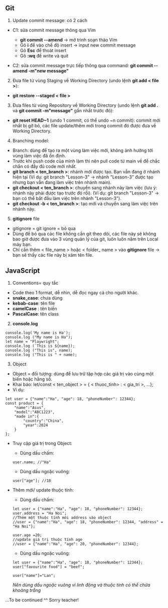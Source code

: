 ## Git
1. Update commit message: có 2 cách
- C1: sửa commit message thông qua Vim
    - **git commit --amend** -> mở trình soạn thảo Vim 
    - Gõ **i** để vào chế độ insert -> input new commit message
    - Gõ **Esc** để thoát insert
    - Gõ **:wq** để write và quit

- C2: sửa commit message trực tiếp thông qua command: **git commit --amend -m"new message"**

2. Đưa file từ vùng Staging về Working Directory (undo lệnh **git add < file >**):
- **git restore --staged < file >**

3. Đưa files từ vùng Repository về Working Directory (undo lệnh **git add .** và **git commit -m"message"** gần nhất trước đó):

- **git reset HEAD~1** (undo 1 commit, có thể undo ~n commit): commit mới nhất bị gỡ bỏ, các file update/thêm mới trong commit đó được đưa về Working Directory.

4. Branching model:
- Branch: dùng để tạo ra một vùng làm việc mới, không ảnh hưởng tới vùng làm việc đã ổn định.
- Trước khi push code của mình làm thì nên pull code từ main về để chắc chắn có đầy đủ code mới nhất.
- **git branch < ten_branch >**: nhánh mới được tạo. Bạn vẫn đang ở nhánh hiện tại (Ví dụ: git branch "Lesson-3" -> nhánh "Lesson-3" được tạo nhưng bạn vẫn đang làm việc trên nhánh main).
- **git checkout < ten_branch >**: chuyển sang nhánh này làm việc (lưu ý: nhánh này phải được tạo trước đó rồi). (Ví dụ: git branch "Lesson-3" -> bạn có thể bắt đầu làm việc trên nhánh "Lesson-3").
- **git checkout -b < ten_branch >**: tạo mới và chuyển sang làm việc trên nhánh này.

5. **gitignore** file
- gitignore = git ignore = bỏ qua
- Dùng để bỏ qua các file không cần git theo dõi, các file này sẽ không bao giờ được đưa vào 3 vùng quản lý của git, luôn luôn nằm trên Local máy bạn.
- Chỉ cần thêm < file_name > hoặc < folder_ name > vào **gitignore** file -> bạn sẽ thấy các file này bị xám tên file.

## JavaScript
1. Conventions= quy tắc
- Code theo 1 format, dễ nhìn, dễ đọc ngay cả cho người khác.
- **snake_case**: chưa dùng
- **kebab-case**: tên file
- **camelCase** : tên biến
- **PascalCase**: tên class

2. **console.log** 
```
console.log('My name is Ha');
console.log ("My name is Ha");
let name = "Playwright";
console.log (`This is ${name});
console.log ("This is", name);
console.log ("This is " + name);
```
3. Object
- Object = đối tượng: dùng để lưu trữ tập hợp các giá trị vào cùng một biến hoặc hằng số.
- Khai báo: let/const < ten_object > = { < thuoc_tinh> : < gia_tri >, ...};
- Ví dụ:
```
let user = {"name":"Ha", "age": 18, "phoneNumber": 12344};
const product = {
    "name":"Asus",
    "model":"ABC1223",
    "made in":{
        "country":"China",
        "year":2024
    }
};
```
- Truy cập giá trị trong Object:

     - Dùng dấu chấm:
     ```
     user.name; //"Ha"
     ```

    - Dùng dấu ngoặc vuông:
    ```
    user["age"]; //18
    ```
- Thêm mới/ update thuộc tính:
    - Dùng dấu chấm:
    ```
    let user = {"name":"Ha", "age": 18, "phoneNumber": 12344};
    user.address = "Ha Noi"; 
    //Thêm một thuộc tính mới address vào object
    //user = {"name":"Ha", "age": 18, "phoneNumber": 12344, "address" = "Ha Noi"};

    user.age =20;
    //update giá trị thuộc tính age
    //user = {"name":"Ha", "age": 20, "phoneNumber": 12344};
    ```
    - Dùng dấu ngoặc vuông:
    ```
    let user = {"name":"Ha", "age": 18, "phoneNumber": 12344};
    user["favourite food"] = "beef";

    user["name"]="Lan";
    ```
    *Nên dùng dấu ngoặc vuông vì linh động và thuộc tính có thể chứa khoảng trắng*

...To be continued ^^ Sorry teacher!